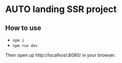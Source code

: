 # AUTO landing SSR project

## How to use

- `npm i`
- `npm run dev`

Then open up http://localhost:8080/ in your browser.